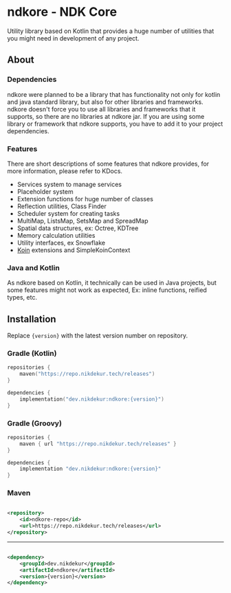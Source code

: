 # ndkore - NDK Core

Utility library based on Kotlin that provides a huge number of utilities
that you might need in development of any project.

## About

### Dependencies

ndkore were planned to be a library that has functionality not only for
kotlin and java standard library, but also for other libraries and frameworks.
ndkore doesn't force you to use all libraries and frameworks that it supports,
so there are no libraries at ndkore jar. If you are using some library
or framework that ndkore supports,
you have to add it to your project dependencies.

### Features

There are short descriptions of some features that ndkore provides,
for more information, please refer to KDocs.

- Services system to manage services
- Placeholder system
- Extension functions for huge number of classes
- Reflection utilities, Class Finder
- Scheduler system for creating tasks
- MultiMap, ListsMap, SetsMap and SpreadMap
- Spatial data structures, ex: Octree, KDTree
- Memory calculation utilities
- Utility interfaces, ex Snowflake
- [Koin](https://insert-koin.io/) extensions and SimpleKoinContext

### Java and Kotlin

As ndkore based on Kotlin, it technically can be used in Java projects,
but some features might not work as expected,
Ex: inline functions, reified types, etc.

## Installation

Replace `{version}` with the latest version number on repository.

### Gradle (Kotlin)

```kotlin
repositories {
    maven("https://repo.nikdekur.tech/releases")
}

dependencies {
    implementation("dev.nikdekur:ndkore:{version}")
}
```

### Gradle (Groovy)

```groovy
repositories {
    maven { url "https://repo.nikdekur.tech/releases" }
}

dependencies {
    implementation "dev.nikdekur:ndkore:{version}"
}
```

### Maven

```xml

<repository>
    <id>ndkore-repo</id>
    <url>https://repo.nikdekur.tech/releases</url>
</repository>
```

---

```xml

<dependency>
    <groupId>dev.nikdekur</groupId>
    <artifactId>ndkore</artifactId>
    <version>{version}</version>
</dependency>
```